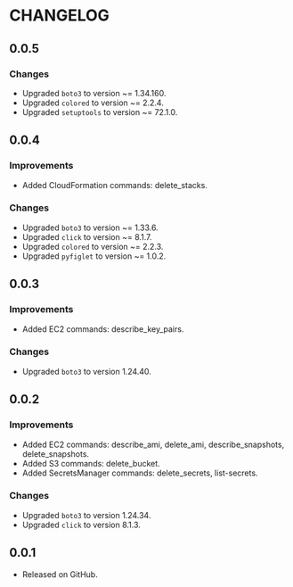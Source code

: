 # CHANGELOG

## 0.0.5

### Changes
- Upgraded `boto3` to version ~= 1.34.160.
- Upgraded `colored` to version ~= 2.2.4.
- Upgraded `setuptools` to version ~= 72.1.0.

## 0.0.4

### Improvements
- Added CloudFormation commands: delete_stacks.

### Changes
- Upgraded `boto3` to version ~= 1.33.6.
- Upgraded `click` to version ~= 8.1.7.
- Upgraded `colored` to version ~= 2.2.3.
- Upgraded `pyfiglet` to version ~= 1.0.2.

## 0.0.3

### Improvements
- Added EC2 commands: describe_key_pairs.

### Changes
- Upgraded `boto3` to version 1.24.40.

## 0.0.2

### Improvements
- Added EC2 commands: describe_ami, delete_ami, describe_snapshots, delete_snapshots.
- Added S3 commands: delete_bucket.
- Added SecretsManager commands: delete_secrets, list-secrets.

### Changes
- Upgraded `boto3` to version 1.24.34.
- Upgraded `click` to version 8.1.3.

## 0.0.1

- Released on GitHub.

